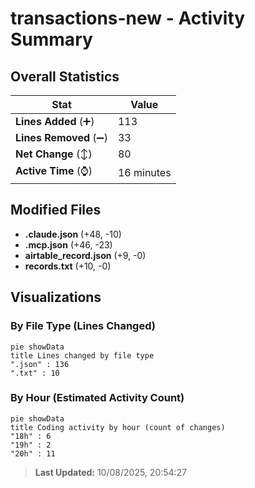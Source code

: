 # transactions-new - Activity Summary 

## Overall Statistics

| Stat                   | Value                                                             |
| ---------------------- | ----------------------------------------------------------------- |
| **Lines Added** (➕)   | 113                                          |
| **Lines Removed** (➖) | 33                                        |
| **Net Change** (↕)    | 80                |
| **Active Time** (⌚)   | 16 minutes |


## Modified Files
- **.claude.json** (+48, -10)
- **.mcp.json** (+46, -23)
- **airtable_record.json** (+9, -0)
- **records.txt** (+10, -0)

## Visualizations

### By File Type (Lines Changed)

```mermaid
pie showData
title Lines changed by file type
".json" : 136
".txt" : 10
```

### By Hour (Estimated Activity Count)

```mermaid
pie showData
title Coding activity by hour (count of changes)
"18h" : 6
"19h" : 2
"20h" : 11
```


> **Last Updated:** 10/08/2025, 20:54:27